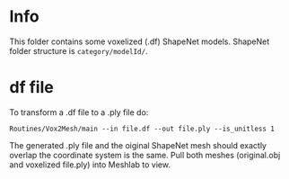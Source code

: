 # Info

This folder contains some voxelized (.df) ShapeNet models. ShapeNet folder structure is ```category/modelId/```.

# df file

To transform a .df file to a .ply file do:

```Routines/Vox2Mesh/main --in file.df --out file.ply --is_unitless 1```

The generated .ply file and the oiginal ShapeNet mesh should exactly overlap the coordinate system is the same. Pull both meshes (original.obj and voxelized file.ply) into Meshlab to view.
